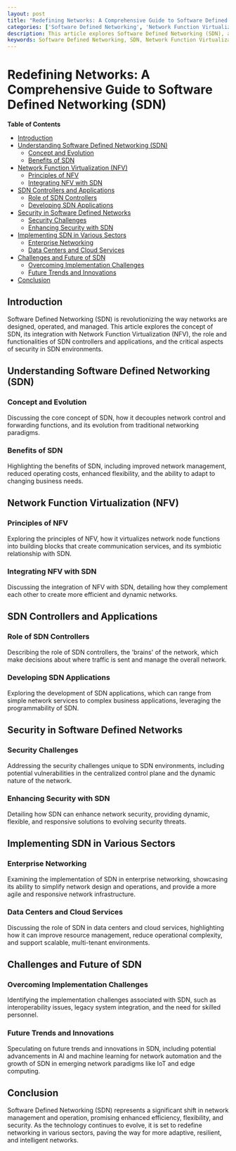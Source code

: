 ```yaml
---
layout: post
title: "Redefining Networks: A Comprehensive Guide to Software Defined Networking (SDN)"
categories: ['Software Defined Networking', 'Network Function Virtualization', 'SDN Controllers', 'Network Security', 'Technology']
description: This article explores Software Defined Networking (SDN), a paradigm shift in network management. It delves into the functionalities of Network Function Virtualization (NFV), the role of SDN controllers, applications, and the critical aspects of security within SDN environments.
keywords: Software Defined Networking, SDN, Network Function Virtualization, NFV, SDN Controllers, Network Security, SDN Applications
---
```


# Redefining Networks: A Comprehensive Guide to Software Defined Networking (SDN)

**Table of Contents**

- [Introduction](#introduction)
- [Understanding Software Defined Networking (SDN)](#understanding-software-defined-networking-sdn)
  - [Concept and Evolution](#concept-and-evolution)
  - [Benefits of SDN](#benefits-of-sdn)
- [Network Function Virtualization (NFV)](#network-function-virtualization-nfv)
  - [Principles of NFV](#principles-of-nfv)
  - [Integrating NFV with SDN](#integrating-nfv-with-sdn)
- [SDN Controllers and Applications](#sdn-controllers-and-applications)
  - [Role of SDN Controllers](#role-of-sdn-controllers)
  - [Developing SDN Applications](#developing-sdn-applications)
- [Security in Software Defined Networks](#security-in-software-defined-networks)
  - [Security Challenges](#security-challenges)
  - [Enhancing Security with SDN](#enhancing-security-with-sdn)
- [Implementing SDN in Various Sectors](#implementing-sdn-in-various-sectors)
  - [Enterprise Networking](#enterprise-networking)
  - [Data Centers and Cloud Services](#data-centers-and-cloud-services)
- [Challenges and Future of SDN](#challenges-and-future-of-sdn)
  - [Overcoming Implementation Challenges](#overcoming-implementation-challenges)
  - [Future Trends and Innovations](#future-trends-and-innovations)
- [Conclusion](#conclusion)

## Introduction

Software Defined Networking (SDN) is revolutionizing the way networks are designed, operated, and managed. This article explores the concept of SDN, its integration with Network Function Virtualization (NFV), the role and functionalities of SDN controllers and applications, and the critical aspects of security in SDN environments.

## Understanding Software Defined Networking (SDN)

### Concept and Evolution

Discussing the core concept of SDN, how it decouples network control and forwarding functions, and its evolution from traditional networking paradigms.

### Benefits of SDN

Highlighting the benefits of SDN, including improved network management, reduced operating costs, enhanced flexibility, and the ability to adapt to changing business needs.

## Network Function Virtualization (NFV)

### Principles of NFV

Exploring the principles of NFV, how it virtualizes network node functions into building blocks that create communication services, and its symbiotic relationship with SDN.

### Integrating NFV with SDN

Discussing the integration of NFV with SDN, detailing how they complement each other to create more efficient and dynamic networks.

## SDN Controllers and Applications

### Role of SDN Controllers

Describing the role of SDN controllers, the 'brains' of the network, which make decisions about where traffic is sent and manage the overall network.

### Developing SDN Applications

Exploring the development of SDN applications, which can range from simple network services to complex business applications, leveraging the programmability of SDN.

## Security in Software Defined Networks

### Security Challenges

Addressing the security challenges unique to SDN environments, including potential vulnerabilities in the centralized control plane and the dynamic nature of the network.

### Enhancing Security with SDN

Detailing how SDN can enhance network security, providing dynamic, flexible, and responsive solutions to evolving security threats.

## Implementing SDN in Various Sectors

### Enterprise Networking

Examining the implementation of SDN in enterprise networking, showcasing its ability to simplify network design and operations, and provide a more agile and responsive network infrastructure.

### Data Centers and Cloud Services

Discussing the role of SDN in data centers and cloud services, highlighting how it can improve resource management, reduce operational complexity, and support scalable, multi-tenant environments.

## Challenges and Future of SDN

### Overcoming Implementation Challenges

Identifying the implementation challenges associated with SDN, such as interoperability issues, legacy system integration, and the need for skilled personnel.

### Future Trends and Innovations

Speculating on future trends and innovations in SDN, including potential advancements in AI and machine learning for network automation and the growth of SDN in emerging network paradigms like IoT and edge computing.

## Conclusion

Software Defined Networking (SDN) represents a significant shift in network management and operation, promising enhanced efficiency, flexibility, and security. As the technology continues to evolve, it is set to redefine networking in various sectors, paving the way for more adaptive, resilient, and intelligent networks.
